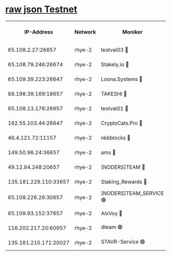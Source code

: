 
[raw json Testnet](https://rpc-check.quickt.stavr.tech/quickt/rpc-quickt-result.json)
=


<table><tr><th>IP-Address</th><th>Network</th><th>Moniker</th><th>Latest Block Height</th><th>Earliest Block Height</th><th>Catching Up</th><th>Tx Index</th><th>Voting Power</th><th>Scan Time</th></tr><tr><td>65.108.2.27:26657</td><td>rhye-2</td><td>testval03 🔴</td><td>1437415</td><td>1</td><td>False</td><td>on</td><td>11002050</td><td>2024-03-27T00:50:43.401044524UTC</td></tr><tr><td>65.108.79.246:26674</td><td>rhye-2</td><td>Stakely.io 🔴</td><td>1437415</td><td>1</td><td>False</td><td>on</td><td>10010</td><td>2024-03-27T00:50:43.714423454UTC</td></tr><tr><td>65.109.39.223:26647</td><td>rhye-2</td><td>Loona.Systems 🔴</td><td>1437416</td><td>1</td><td>False</td><td>off</td><td>86949</td><td>2024-03-27T00:50:48.649926981UTC</td></tr><tr><td>88.198.39.169:18657</td><td>rhye-2</td><td>TAKESHI 🔴</td><td>1437416</td><td>1</td><td>False</td><td>off</td><td>40542</td><td>2024-03-27T00:50:49.207082107UTC</td></tr><tr><td>65.108.13.176:26657</td><td>rhye-2</td><td>testval01 🔴</td><td>1437416</td><td>1</td><td>False</td><td>on</td><td>13082010</td><td>2024-03-27T00:50:49.853366811UTC</td></tr><tr><td>162.55.103.44:26647</td><td>rhye-2</td><td>CryptoCats.Pro 🔴</td><td>1437421</td><td>1</td><td>False</td><td>off</td><td>9999</td><td>2024-03-27T00:51:17.470842726UTC</td></tr><tr><td>46.4.121.72:11157</td><td>rhye-2</td><td>nkbblocks 🔴</td><td>1437414</td><td>70101</td><td>False</td><td>off</td><td>81084</td><td>2024-03-27T00:50:36.598061632UTC</td></tr><tr><td>149.50.96.24:36657</td><td>rhye-2</td><td>ams 🔴</td><td>1366700</td><td>133501</td><td>False</td><td>on</td><td>10732</td><td>2024-03-27T00:51:02.987255382UTC</td></tr><tr><td>49.12.84.248:20657</td><td>rhye-2</td><td>[NODERS]TEAM 🔴</td><td>1437418</td><td>146001</td><td>False</td><td>on</td><td>59690</td><td>2024-03-27T00:51:00.617839458UTC</td></tr><tr><td>135.181.229.110:33657</td><td>rhye-2</td><td>Staking_Rewards 🔴</td><td>1437416</td><td>149101</td><td>False</td><td>on</td><td>9900</td><td>2024-03-27T00:50:48.978442169UTC</td></tr><tr><td>65.108.226.26:30657</td><td>rhye-2</td><td>[NODERS]TEAM_SERVICE 🟢</td><td>1437416</td><td>241501</td><td>False</td><td>on</td><td>0</td><td>2024-03-27T00:50:49.519075203UTC</td></tr><tr><td>65.109.93.152:37657</td><td>rhye-2</td><td>AlxVoy 🔴</td><td>1437414</td><td>315173</td><td>False</td><td>on</td><td>150351</td><td>2024-03-27T00:50:41.024136667UTC</td></tr><tr><td>116.202.217.20:60957</td><td>rhye-2</td><td>dteam 🟢</td><td>1437415</td><td>1334001</td><td>False</td><td>on</td><td>0</td><td>2024-03-27T00:50:46.281525545UTC</td></tr><tr><td>135.181.210.171:20027</td><td>rhye-2</td><td>STAVR-Service 🟢</td><td>1437417</td><td>1434001</td><td>False</td><td>on</td><td>0</td><td>2024-03-27T00:50:58.311247060UTC</td></tr></table>